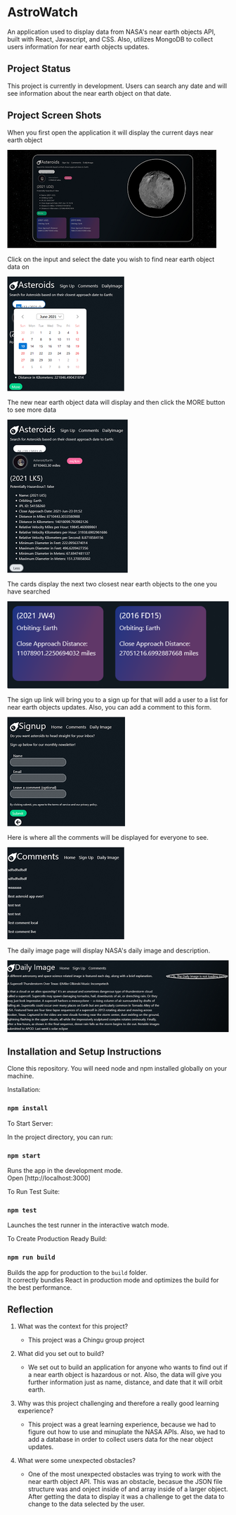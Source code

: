 # AstroWatch

An application used to display data from NASA's near earth objects API, built with React, Javascript, and CSS. Also, utilizes MongoDB to collect users information for near earth objects updates.

## Project Status

This project is currently in development. Users can search any date and will see information about the near earth object on that date. 

## Project Screen Shots

When you first open the application it will display the current days near earth object

![Start](https://github.com/chingu-voyages/v30-geckos-team-03/blob/DevelopmentBranch/space-project/src/components/images/ReadMe/Asteroids.png)

Click on the input and select the date you wish to find near earth object data on

![Calendar](https://github.com/chingu-voyages/v30-geckos-team-03/blob/DevelopmentBranch/space-project/src/components/images/ReadMe/Calendar.png)

The new near earth object data will display and then click the MORE button to see more data

![More Info](https://github.com/chingu-voyages/v30-geckos-team-03/blob/DevelopmentBranch/space-project/src/components/images/ReadMe/MoreInfo.png)

The cards display the next two closest near earth objects to the one you have searched

![Card Data](https://github.com/chingu-voyages/v30-geckos-team-03/blob/DevelopmentBranch/space-project/src/components/images/ReadMe/CardInfo.png)

The sign up link will bring you to a sign up for that will add a user to a list for near earth objects updates. Also, you can add a comment to this form.

![Sign Up](https://github.com/chingu-voyages/v30-geckos-team-03/blob/DevelopmentBranch/space-project/src/components/images/ReadMe/SignUp.png)

Here is where all the comments will be displayed for everyone to see.

![Comment](https://github.com/chingu-voyages/v30-geckos-team-03/blob/DevelopmentBranch/space-project/src/components/images/ReadMe/Comments.png)

The daily image page will display NASA's daily image and description.

![Daily Image](https://github.com/chingu-voyages/v30-geckos-team-03/blob/DevelopmentBranch/space-project/src/components/images/ReadMe/DailyImage.png)


## Installation and Setup Instructions

Clone this repository. You will need node and npm installed globally on your machine.

Installation:

### `npm install`

To Start Server:

In the project directory, you can run:

### `npm start`

Runs the app in the development mode.\
Open [http://localhost:3000]

To Run Test Suite:

### `npm test`

Launches the test runner in the interactive watch mode.

To Create Production Ready Build:

### `npm run build`

Builds the app for production to the `build` folder.\
It correctly bundles React in production mode and optimizes the build for the best performance.

## Reflection

1) What was the context for this project? 
    - This project was a Chingu group project 

2) What did you set out to build?
    - We set out to build an application for anyone who wants to find out if a near earth object is hazardous or not. Also, the data will give you further information just as name, distance, and date that it will orbit earth.

3) Why was this project challenging and therefore a really good learning experience?
    - This project was a great learning experience, because we had to figure out how to use and minuplate the NASA APIs. Also, we had to add a database in order to collect users data for the near object updates. 

4) What were some unexpected obstacles?
    - One of the most unexpected obstacles was trying to work with the near earth object API. This was an obstacle, becasue the JSON file structure was and onject inside of and array inside of a larger object. After getting the data to display it was a challenge to get the data to change to the data selected by the user.
